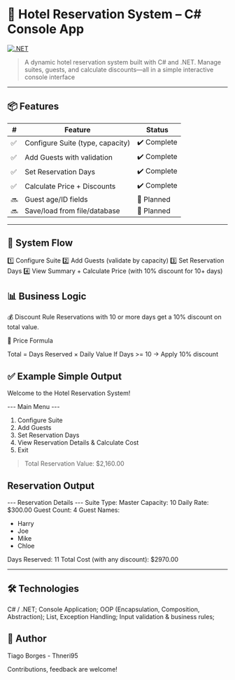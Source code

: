 # 🏨 Hotel Reservation System – C# Console App

[![.NET](https://img.shields.io/badge/.NET-7.0-blue)](https://dotnet.microsoft.com/en-us/)


> A dynamic  hotel reservation system built with C# and .NET. Manage suites, guests, and calculate discounts—all in a simple interactive console interface

---


## 📦 Features

| #   | Feature                          | Status      |
|-----|----------------------------------|-------------|
| ✅ | Configure Suite (type, capacity) | ✔️ Complete |
| ✅ | Add Guests with validation       | ✔️ Complete |
| ✅ | Set Reservation Days             | ✔️ Complete |
| ✅ | Calculate Price + Discounts      | ✔️ Complete |
| 🔜 | Guest age/ID fields              | 🚧 Planned  |
| 🔜 | Save/load from file/database     | 🚧 Planned  |

---

## 🧠 System Flow

1️⃣ Configure Suite
2️⃣ Add Guests (validate by capacity)
3️⃣ Set Reservation Days
4️⃣ View Summary + Calculate Price (with 10% discount for 10+ days)

## 📊 Business Logic
💰 Discount Rule
Reservations with 10 or more days get a 10% discount on total value.

🧮 Price Formula

Total = Days Reserved × Daily Value
If Days >= 10 → Apply 10% discount

## ✅ Example Simple Output

Welcome to the Hotel Reservation System!

--- Main Menu ---
1. Configure Suite
2. Add Guests
3. Set Reservation Days
4. View Reservation Details & Calculate Cost
5. Exit

> Total Reservation Value: $2,160.00


## Reservation  Output

--- Reservation Details ---
Suite Type: Master
Capacity: 10
Daily Rate: $300.00
Guest Count: 4
Guest Names:
- Harry  
- Joe 
- Mike
- Chloe

Days Reserved: 11
Total Cost (with any discount): $2970.00

---------------------------

## 🛠 Technologies

C# / .NET;
Console Application;
OOP (Encapsulation, Composition, Abstraction);
List<T>, Exception Handling; 
Input validation & business rules;

## 👤 Author
Tiago Borges - Thneri95

Contributions, feedback are welcome!



